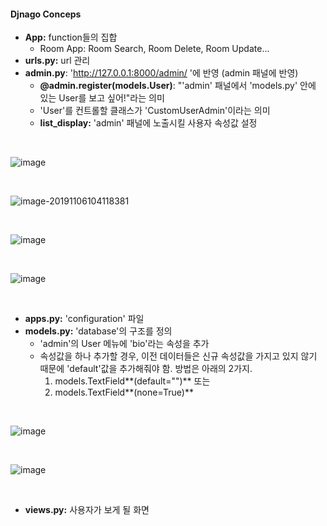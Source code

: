 #### Djnago Conceps

* **App:** function들의 집합
  * Room App: Room Search, Room Delete, Room Update...
* **urls.py:** url 관리
* **admin.py**:  'http://127.0.0.1:8000/admin/ '에 반영 (admin 패널에 반영)
  * **@admin.register(models.User)**: "'admin' 패널에서 'models.py' 안에 있는 User를 보고 싶어!"라는  의미
  * 'User'를 컨트롤할 클래스가 'CustomUserAdmin'이라는 의미
  * **list_display:** 'admin' 패널에 노출시킬 사용자 속성값 설정

<br>

![image](https://user-images.githubusercontent.com/42408554/68260935-d99dcc80-0081-11ea-8f03-7ef1496ac9b4.png)

<br>

![image-20191106104118381](C:\Users\KYD\AppData\Roaming\Typora\typora-user-images\image-20191106104118381.png)

<br>

![image](https://user-images.githubusercontent.com/42408554/68261692-3e5a2680-0084-11ea-9fb5-19717492022b.png)

<br>

![image](https://user-images.githubusercontent.com/42408554/68261728-65185d00-0084-11ea-9b18-09caf51656e5.png)

<br>

* **apps.py:** 'configuration' 파일
* **models.py:** 'database'의 구조를 정의
  * 'admin'의 User 메뉴에 'bio'라는 속성을 추가
  * 속성값을 하나 추가할 경우, 이전 데이터들은 신규 속성값을 가지고 있지 않기 때문에 'default'값을 추가해줘야 함. 방법은 아래의 2가지.
    1. models.TextField**(default="")** 또는
    2. models.TextField**(none=True)**

<br>

![image](https://user-images.githubusercontent.com/42408554/68197768-1fb14c80-fffe-11e9-8669-2c8f74f68928.png)

<br>

![image](https://user-images.githubusercontent.com/42408554/68200683-b5030f80-0003-11ea-8497-b4326c2f8dcd.png)

<br>

* **views.py:** 사용자가 보게 될 화면